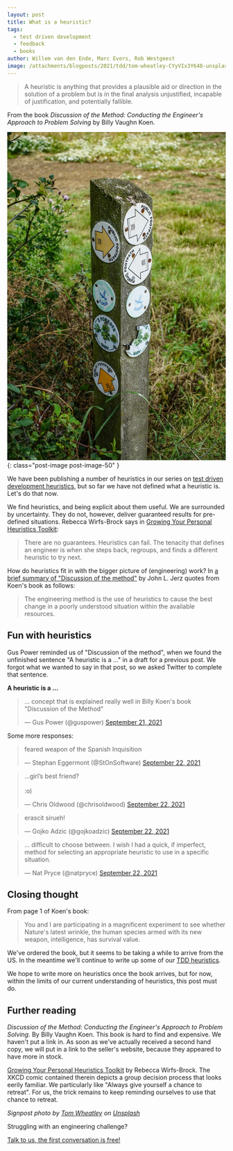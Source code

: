 ```yaml
---
layout: post
title: What is a heuristic?
tags:
  - test driven development
  - feedback
  - books
author: Willem van den Ende, Marc Evers, Rob Westgeest
image: /attachments/blogposts/2021/tdd/tom-wheatley-CYyVIx3Y648-unsplash.jpg
---
```


> A heuristic is anything that provides a plausible aid or direction in the solution of a problem but is in the final analysis unjustified, incapable of justification, and potentially fallible.

From the book _Discussion of the Method: Conducting the Engineer's Approach to Problem Solving_ by Billy Vaughn Koen. 

![English public footpath signpost](/attachments/blogposts/2021/tdd/tom-wheatley-CYyVIx3Y648-unsplash.jpg)
{: class="post-image post-image-50" }

We have been publishing a number of heuristics in our series on [test driven development heuristics](/blog-by-tag#tag-test-driven-development), but so far we have not defined what a heuristic is. Let's do that now.

We find heuristics, and being explicit about them useful. We are surrounded by uncertainty. They do not, however, deliver guaranteed results for pre-defined situations. Rebecca Wirfs-Brock says in [Growing Your Personal Heuristics Toolkit](http://wirfs-brock.com/blog/2019/03/20/growing-your-personal-design-heuristics/):

> There are no guarantees. Heuristics can fail. The tenacity that defines an engineer is when she steps back, regroups, and finds a different heuristic to try next.

How do heuristics fit in with the bigger picture of (engineering) work? In [a brief summary of "Discussion of the method"](http://johnljerz.com/superduper/tlxdownloadsiteMAIN/id174.html) by John L. Jerz quotes from Koen's book as follows:

> The engineering method is the use of heuristics to cause the best change in a poorly understood situation within the available resources.

Fun with heuristics 
-----

Gus Power reminded us of "Discussion of the method", when we found the
unfinished sentence "A heuristic is a ..." in a draft for a previous post. We
forgot what we wanted to say in that post, so we asked Twitter to complete that sentence.

**A heuristic is a ...**

<blockquote class="twitter-tweet" data-partner="tweetdeck"><p lang="en" dir="ltr">... concept that is explained really well in Billy Koen&#39;s book &quot;Discussion of the Method&quot;</p>&mdash; Gus Power (@guspower) <a href="https://twitter.com/guspower/status/1440395708381614081?ref_src=twsrc%5Etfw">September 21, 2021</a></blockquote>
<script async src="https://platform.twitter.com/widgets.js" charset="utf-8"></script>

Some more responses:

<blockquote class="twitter-tweet"><p lang="en" dir="ltr">feared weapon of the Spanish Inquisition</p>&mdash; Stephan Eggermont (@StOnSoftware) <a href="https://twitter.com/StOnSoftware/status/1440669228789420040?ref_src=twsrc%5Etfw">September 22, 2021</a></blockquote> <script async src="https://platform.twitter.com/widgets.js" charset="utf-8"></script>

<blockquote class="twitter-tweet"><p lang="en" dir="ltr">…girl’s best friend?<br><br>:o)</p>&mdash; Chris Oldwood (@chrisoldwood) <a href="https://twitter.com/chrisoldwood/status/1440558283878666240?ref_src=twsrc%5Etfw">September 22, 2021</a></blockquote> <script async src="https://platform.twitter.com/widgets.js" charset="utf-8"></script>

<blockquote class="twitter-tweet"><p lang="ht" dir="ltr">erascit sirueh!</p>&mdash; Gojko Adzic (@gojkoadzic) <a href="https://twitter.com/gojkoadzic/status/1440561041633472515?ref_src=twsrc%5Etfw">September 22, 2021</a></blockquote> <script async src="https://platform.twitter.com/widgets.js" charset="utf-8"></script>

<blockquote class="twitter-tweet"><p lang="en" dir="ltr">… difficult to choose between. I wish I had a quick, if imperfect, method for selecting an appropriate heuristic to use in a specific situation.</p>&mdash; Nat Pryce (@natpryce) <a href="https://twitter.com/natpryce/status/1440721414764437508?ref_src=twsrc%5Etfw">September 22, 2021</a></blockquote> <script async src="https://platform.twitter.com/widgets.js" charset="utf-8"></script>

Closing thought
-----

From page 1 of Koen's book:

> You and I are participating in a magnificent experiment to see whether Nature's latest wrinkle, the human species armed with its new weapon, intelligence, has survival value.

We've ordered the book, but it seems to be taking a while to arrive from the US. In the meantime we'll continue to write up some of our [TDD heuristics](/blog-by-tag#tag-test-driven-development).

We hope to write more on heuristics once the book arrives, but for now, within the limits of our current understanding of heuristics, this post must do.

Further reading
----

_Discussion of the Method: Conducting the Engineer's Approach to Problem Solving_. By Billy Vaughn Koen. This book is hard to find and expensive. We haven't put a link in. As soon as we've actually received a second hand copy, we will put in a link to the seller's website, because they appeared to have more in stock.

[Growing Your Personal Heuristics
Toolkit](http://wirfs-brock.com/blog/2019/03/20/growing-your-personal-design-heuristics/) by Rebecca Wirfs-Brock.
The XKCD comic contained therein depicts a group decision process that looks
eerily familiar. We particularly like "Always give yourself a chance to
retreat". For us, the trick remains to keep reminding ourselves to use that chance to retreat.

_Signpost photo by <a href="https://unsplash.com/@mikeballet?utm_source=unsplash&utm_medium=referral&utm_content=creditCopyText">Tom Wheatley</a> on <a href="https://unsplash.com/?utm_source=unsplash&utm_medium=referral&utm_content=creditCopyText">Unsplash</a>_
  
<aside>
  <p>Struggling with an engineering challenge?</p>
  <p><div>
    <a href="/consulting">Talk to us, the first conversation is free!</a>
  </div></p>
</aside>
